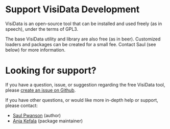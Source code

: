 # Support VisiData Development

VisiData is an open-source tool that can be installed and used freely (as in speech), under the terms of GPL3.

The base VisiData utility and library are also free (as in beer).
Customized loaders and packages can be created for a small fee.
Contact Saul (see below) for more information.

# Looking for support?

If you have a question, issue, or suggestion regarding the free VisiData tool, please [create an issue on Github](https://github.com/saulpw/visidata/issues).

If you have other questions, or would like more in-depth help or support, please contact:

- [Saul Pwanson](mailto:vd@saul.pw) (author)
- [Anja Kefala](mailto:anja.kefala@gmail.com) (package maintainer)
